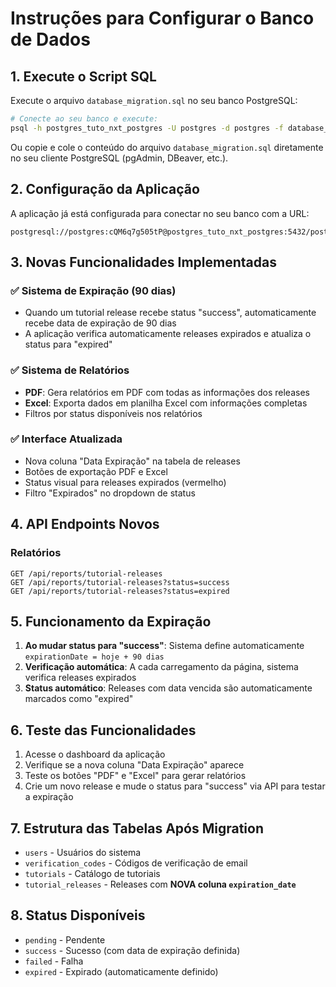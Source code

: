 # Instruções para Configurar o Banco de Dados

## 1. Execute o Script SQL

Execute o arquivo `database_migration.sql` no seu banco PostgreSQL:

```bash
# Conecte ao seu banco e execute:
psql -h postgres_tuto_nxt_postgres -U postgres -d postgres -f database_migration.sql
```

Ou copie e cole o conteúdo do arquivo `database_migration.sql` diretamente no seu cliente PostgreSQL (pgAdmin, DBeaver, etc.).

## 2. Configuração da Aplicação

A aplicação já está configurada para conectar no seu banco com a URL:
```
postgresql://postgres:cQM6q7g505tP@postgres_tuto_nxt_postgres:5432/postgres
```

## 3. Novas Funcionalidades Implementadas

### ✅ Sistema de Expiração (90 dias)
- Quando um tutorial release recebe status "success", automaticamente recebe data de expiração de 90 dias
- A aplicação verifica automaticamente releases expirados e atualiza o status para "expired"

### ✅ Sistema de Relatórios
- **PDF**: Gera relatórios em PDF com todas as informações dos releases
- **Excel**: Exporta dados em planilha Excel com informações completas
- Filtros por status disponíveis nos relatórios

### ✅ Interface Atualizada
- Nova coluna "Data Expiração" na tabela de releases
- Botões de exportação PDF e Excel
- Status visual para releases expirados (vermelho)
- Filtro "Expirados" no dropdown de status

## 4. API Endpoints Novos

### Relatórios
```
GET /api/reports/tutorial-releases
GET /api/reports/tutorial-releases?status=success
GET /api/reports/tutorial-releases?status=expired
```

## 5. Funcionamento da Expiração

1. **Ao mudar status para "success"**: Sistema define automaticamente `expirationDate = hoje + 90 dias`
2. **Verificação automática**: A cada carregamento da página, sistema verifica releases expirados
3. **Status automático**: Releases com data vencida são automaticamente marcados como "expired"

## 6. Teste das Funcionalidades

1. Acesse o dashboard da aplicação
2. Verifique se a nova coluna "Data Expiração" aparece
3. Teste os botões "PDF" e "Excel" para gerar relatórios
4. Crie um novo release e mude o status para "success" via API para testar a expiração

## 7. Estrutura das Tabelas Após Migration

- `users` - Usuários do sistema
- `verification_codes` - Códigos de verificação de email
- `tutorials` - Catálogo de tutoriais
- `tutorial_releases` - Releases com **NOVA coluna `expiration_date`**

## 8. Status Disponíveis

- `pending` - Pendente
- `success` - Sucesso (com data de expiração definida)
- `failed` - Falha
- `expired` - Expirado (automaticamente definido)
